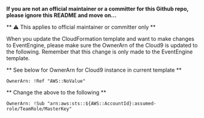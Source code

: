 **If you are not an official maintainer or a committer for this Github repo, please ignore this README and move on...**

** :warning: This applies to official maintainer or committer only **

When you update the CloudFormation template and want to make changes to EventEngine, please make sure the OwnerArn of the Cloud9 is updated to the following. Remember that this change is only made to the EventEngine template. 

** See below for OwnerArn for Cloud9 instance in current template **
```
OwnerArn: !Ref "AWS::NoValue"
```

** Change the above to the following **
```
OwnerArn: !Sub "arn:aws:sts::${AWS::AccountId}:assumed-role/TeamRole/MasterKey"
```

